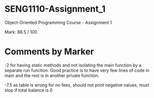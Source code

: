 # SENG1110-Assignment_1
Object-Oriented Programming Course - Assignment 1

Mark: 88.5 / 100 

# Comments by Marker

-2 for having static methods and not isolating the main function by a separate run function. Good practice is to have very few lines of code in main and the rest is in another private function. 

-7.5 as table is wrong for no fees, should not print negative values, must stop if total balance is 0 
